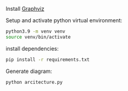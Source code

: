 Install [Graphviz](https://graphviz.gitlab.io/download/)

Setup and activate python virtual environment: 

```bash
python3.9 -m venv venv
source venv/bin/activate
```

install dependencies:

```bash
pip install -r requirements.txt
``` 

Generate diagram: 

```bash
python arcitecture.py
``` 
